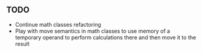 ## TODO
* Continue math classes refactoring
* Play with move semantics in math classes to use memory of a temporary operand to perform calculations there and then move it to the result
